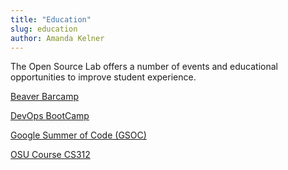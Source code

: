```yaml
---
title: "Education"
slug: education
author: Amanda Kelner
---
```


The Open Source Lab offers a number of events and educational opportunities to
improve student experience.

[Beaver Barcamp](/about/beaverbarcamp)

[DevOps BootCamp](/devops-bootcamp/)

[Google Summer of Code (GSOC)](/about/gsoc/)

[OSU Course CS312](/students/cs312/)
